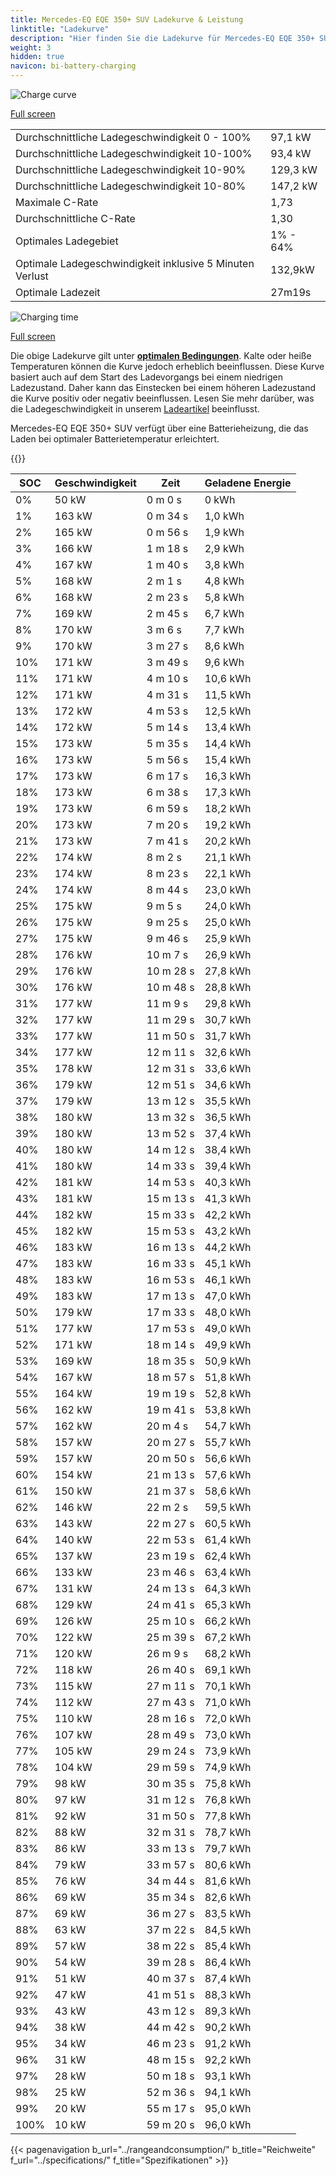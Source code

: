 ```yaml
---
title: Mercedes-EQ EQE 350+ SUV Ladekurve & Leistung
linktitle: "Ladekurve"
description: "Hier finden Sie die Ladekurve für Mercedes-EQ EQE 350+ SUV."
weight: 3
hidden: true
navicon: bi-battery-charging
---
```

<!-- markdownlint-disable MD033 -->
<img src="/images/models/mercedes/eqe_suv/eqe_350plus_suv/chargingcurve.svg" alt="Charge curve" class="img-fluid">

[Full screen](/images/models/mercedes/eqe_suv/eqe_350plus_suv/chargingcurve.svg)


<table class="table table-striped border">
<tbody>
<tr>
<td>Durchschnittliche Ladegeschwindigkeit 0 - 100%</td><td>97,1 kW</td>
</tr>
<tr>
<td>Durchschnittliche Ladegeschwindigkeit 10-100%</td><td>93,4 kW</td>
</tr>
<tr>
<td>Durchschnittliche Ladegeschwindigkeit 10-90%</td><td>129,3 kW</td>
</tr>
<tr>
<td>Durchschnittliche Ladegeschwindigkeit 10-80%</td><td>147,2 kW</td>
</tr>
<tr>
<td>Maximale C-Rate</td><td>1,73</td>
</tr>
<tr>
<td>Durchschnittliche C-Rate</td><td>1,30</td>
</tr>
<tr>
<td>Optimales Ladegebiet</td><td>1% - 64%</td>
</tr>
<tr>
<td>Optimale Ladegeschwindigkeit inklusive 5 Minuten Verlust</td><td>132,9kW</td>
</tr>
<tr>
<td>Optimale Ladezeit</td><td>27m19s</td>
</tr>
</tbody>
</table>
<img src="/images/models/mercedes/eqe_suv/eqe_350plus_suv/chargingtime.svg" alt="Charging time" class="img-fluid">

[Full screen](/images/models/mercedes/eqe_suv/eqe_350plus_suv/chargingtime.svg)


Die obige Ladekurve gilt unter **[optimalen Bedingungen](../../../../../technology/battery/charging/#temperature)**. Kalte oder heiße Temperaturen können die Kurve jedoch erheblich beeinflussen. Diese Kurve basiert auch auf dem Start des Ladevorgangs bei einem niedrigen Ladezustand. Daher kann das Einstecken bei einem höheren Ladezustand die Kurve positiv oder negativ beeinflussen. Lesen Sie mehr darüber, was die Ladegeschwindigkeit in unserem [Ladeartikel](../../../../../technology/battery/charging/) beeinflusst.


Mercedes-EQ EQE 350+ SUV verfügt über eine Batterieheizung, die das Laden bei optimaler Batterietemperatur erleichtert.


{{<evkxdisplayaddarticle />}}
<table class="table table-striped border">
<thead>
<tr><th>SOC</th><th>Geschwindigkeit</th><th>Zeit</th><th>Geladene Energie</th></tr>
</thead>
<tbody>
<tr>
<td>0%</td><td>50 kW</td><td> 0 m 0 s </td><td>0 kWh </td>
</tr>
<tr>
<td>1%</td><td>163 kW</td><td> 0 m 34 s </td><td>1,0 kWh </td>
</tr>
<tr>
<td>2%</td><td>165 kW</td><td> 0 m 56 s </td><td>1,9 kWh </td>
</tr>
<tr>
<td>3%</td><td>166 kW</td><td> 1 m 18 s </td><td>2,9 kWh </td>
</tr>
<tr>
<td>4%</td><td>167 kW</td><td> 1 m 40 s </td><td>3,8 kWh </td>
</tr>
<tr>
<td>5%</td><td>168 kW</td><td> 2 m 1 s </td><td>4,8 kWh </td>
</tr>
<tr>
<td>6%</td><td>168 kW</td><td> 2 m 23 s </td><td>5,8 kWh </td>
</tr>
<tr>
<td>7%</td><td>169 kW</td><td> 2 m 45 s </td><td>6,7 kWh </td>
</tr>
<tr>
<td>8%</td><td>170 kW</td><td> 3 m 6 s </td><td>7,7 kWh </td>
</tr>
<tr>
<td>9%</td><td>170 kW</td><td> 3 m 27 s </td><td>8,6 kWh </td>
</tr>
<tr>
<td>10%</td><td>171 kW</td><td> 3 m 49 s </td><td>9,6 kWh </td>
</tr>
<tr>
<td>11%</td><td>171 kW</td><td> 4 m 10 s </td><td>10,6 kWh </td>
</tr>
<tr>
<td>12%</td><td>171 kW</td><td> 4 m 31 s </td><td>11,5 kWh </td>
</tr>
<tr>
<td>13%</td><td>172 kW</td><td> 4 m 53 s </td><td>12,5 kWh </td>
</tr>
<tr>
<td>14%</td><td>172 kW</td><td> 5 m 14 s </td><td>13,4 kWh </td>
</tr>
<tr>
<td>15%</td><td>173 kW</td><td> 5 m 35 s </td><td>14,4 kWh </td>
</tr>
<tr>
<td>16%</td><td>173 kW</td><td> 5 m 56 s </td><td>15,4 kWh </td>
</tr>
<tr>
<td>17%</td><td>173 kW</td><td> 6 m 17 s </td><td>16,3 kWh </td>
</tr>
<tr>
<td>18%</td><td>173 kW</td><td> 6 m 38 s </td><td>17,3 kWh </td>
</tr>
<tr>
<td>19%</td><td>173 kW</td><td> 6 m 59 s </td><td>18,2 kWh </td>
</tr>
<tr>
<td>20%</td><td>173 kW</td><td> 7 m 20 s </td><td>19,2 kWh </td>
</tr>
<tr>
<td>21%</td><td>173 kW</td><td> 7 m 41 s </td><td>20,2 kWh </td>
</tr>
<tr>
<td>22%</td><td>174 kW</td><td> 8 m 2 s </td><td>21,1 kWh </td>
</tr>
<tr>
<td>23%</td><td>174 kW</td><td> 8 m 23 s </td><td>22,1 kWh </td>
</tr>
<tr>
<td>24%</td><td>174 kW</td><td> 8 m 44 s </td><td>23,0 kWh </td>
</tr>
<tr>
<td>25%</td><td>175 kW</td><td> 9 m 5 s </td><td>24,0 kWh </td>
</tr>
<tr>
<td>26%</td><td>175 kW</td><td> 9 m 25 s </td><td>25,0 kWh </td>
</tr>
<tr>
<td>27%</td><td>175 kW</td><td> 9 m 46 s </td><td>25,9 kWh </td>
</tr>
<tr>
<td>28%</td><td>176 kW</td><td> 10 m 7 s </td><td>26,9 kWh </td>
</tr>
<tr>
<td>29%</td><td>176 kW</td><td> 10 m 28 s </td><td>27,8 kWh </td>
</tr>
<tr>
<td>30%</td><td>176 kW</td><td> 10 m 48 s </td><td>28,8 kWh </td>
</tr>
<tr>
<td>31%</td><td>177 kW</td><td> 11 m 9 s </td><td>29,8 kWh </td>
</tr>
<tr>
<td>32%</td><td>177 kW</td><td> 11 m 29 s </td><td>30,7 kWh </td>
</tr>
<tr>
<td>33%</td><td>177 kW</td><td> 11 m 50 s </td><td>31,7 kWh </td>
</tr>
<tr>
<td>34%</td><td>177 kW</td><td> 12 m 11 s </td><td>32,6 kWh </td>
</tr>
<tr>
<td>35%</td><td>178 kW</td><td> 12 m 31 s </td><td>33,6 kWh </td>
</tr>
<tr>
<td>36%</td><td>179 kW</td><td> 12 m 51 s </td><td>34,6 kWh </td>
</tr>
<tr>
<td>37%</td><td>179 kW</td><td> 13 m 12 s </td><td>35,5 kWh </td>
</tr>
<tr>
<td>38%</td><td>180 kW</td><td> 13 m 32 s </td><td>36,5 kWh </td>
</tr>
<tr>
<td>39%</td><td>180 kW</td><td> 13 m 52 s </td><td>37,4 kWh </td>
</tr>
<tr>
<td>40%</td><td>180 kW</td><td> 14 m 12 s </td><td>38,4 kWh </td>
</tr>
<tr>
<td>41%</td><td>180 kW</td><td> 14 m 33 s </td><td>39,4 kWh </td>
</tr>
<tr>
<td>42%</td><td>181 kW</td><td> 14 m 53 s </td><td>40,3 kWh </td>
</tr>
<tr>
<td>43%</td><td>181 kW</td><td> 15 m 13 s </td><td>41,3 kWh </td>
</tr>
<tr>
<td>44%</td><td>182 kW</td><td> 15 m 33 s </td><td>42,2 kWh </td>
</tr>
<tr>
<td>45%</td><td>182 kW</td><td> 15 m 53 s </td><td>43,2 kWh </td>
</tr>
<tr>
<td>46%</td><td>183 kW</td><td> 16 m 13 s </td><td>44,2 kWh </td>
</tr>
<tr>
<td>47%</td><td>183 kW</td><td> 16 m 33 s </td><td>45,1 kWh </td>
</tr>
<tr>
<td>48%</td><td>183 kW</td><td> 16 m 53 s </td><td>46,1 kWh </td>
</tr>
<tr>
<td>49%</td><td>183 kW</td><td> 17 m 13 s </td><td>47,0 kWh </td>
</tr>
<tr>
<td>50%</td><td>179 kW</td><td> 17 m 33 s </td><td>48,0 kWh </td>
</tr>
<tr>
<td>51%</td><td>177 kW</td><td> 17 m 53 s </td><td>49,0 kWh </td>
</tr>
<tr>
<td>52%</td><td>171 kW</td><td> 18 m 14 s </td><td>49,9 kWh </td>
</tr>
<tr>
<td>53%</td><td>169 kW</td><td> 18 m 35 s </td><td>50,9 kWh </td>
</tr>
<tr>
<td>54%</td><td>167 kW</td><td> 18 m 57 s </td><td>51,8 kWh </td>
</tr>
<tr>
<td>55%</td><td>164 kW</td><td> 19 m 19 s </td><td>52,8 kWh </td>
</tr>
<tr>
<td>56%</td><td>162 kW</td><td> 19 m 41 s </td><td>53,8 kWh </td>
</tr>
<tr>
<td>57%</td><td>162 kW</td><td> 20 m 4 s </td><td>54,7 kWh </td>
</tr>
<tr>
<td>58%</td><td>157 kW</td><td> 20 m 27 s </td><td>55,7 kWh </td>
</tr>
<tr>
<td>59%</td><td>157 kW</td><td> 20 m 50 s </td><td>56,6 kWh </td>
</tr>
<tr>
<td>60%</td><td>154 kW</td><td> 21 m 13 s </td><td>57,6 kWh </td>
</tr>
<tr>
<td>61%</td><td>150 kW</td><td> 21 m 37 s </td><td>58,6 kWh </td>
</tr>
<tr>
<td>62%</td><td>146 kW</td><td> 22 m 2 s </td><td>59,5 kWh </td>
</tr>
<tr>
<td>63%</td><td>143 kW</td><td> 22 m 27 s </td><td>60,5 kWh </td>
</tr>
<tr>
<td>64%</td><td>140 kW</td><td> 22 m 53 s </td><td>61,4 kWh </td>
</tr>
<tr>
<td>65%</td><td>137 kW</td><td> 23 m 19 s </td><td>62,4 kWh </td>
</tr>
<tr>
<td>66%</td><td>133 kW</td><td> 23 m 46 s </td><td>63,4 kWh </td>
</tr>
<tr>
<td>67%</td><td>131 kW</td><td> 24 m 13 s </td><td>64,3 kWh </td>
</tr>
<tr>
<td>68%</td><td>129 kW</td><td> 24 m 41 s </td><td>65,3 kWh </td>
</tr>
<tr>
<td>69%</td><td>126 kW</td><td> 25 m 10 s </td><td>66,2 kWh </td>
</tr>
<tr>
<td>70%</td><td>122 kW</td><td> 25 m 39 s </td><td>67,2 kWh </td>
</tr>
<tr>
<td>71%</td><td>120 kW</td><td> 26 m 9 s </td><td>68,2 kWh </td>
</tr>
<tr>
<td>72%</td><td>118 kW</td><td> 26 m 40 s </td><td>69,1 kWh </td>
</tr>
<tr>
<td>73%</td><td>115 kW</td><td> 27 m 11 s </td><td>70,1 kWh </td>
</tr>
<tr>
<td>74%</td><td>112 kW</td><td> 27 m 43 s </td><td>71,0 kWh </td>
</tr>
<tr>
<td>75%</td><td>110 kW</td><td> 28 m 16 s </td><td>72,0 kWh </td>
</tr>
<tr>
<td>76%</td><td>107 kW</td><td> 28 m 49 s </td><td>73,0 kWh </td>
</tr>
<tr>
<td>77%</td><td>105 kW</td><td> 29 m 24 s </td><td>73,9 kWh </td>
</tr>
<tr>
<td>78%</td><td>104 kW</td><td> 29 m 59 s </td><td>74,9 kWh </td>
</tr>
<tr>
<td>79%</td><td>98 kW</td><td> 30 m 35 s </td><td>75,8 kWh </td>
</tr>
<tr>
<td>80%</td><td>97 kW</td><td> 31 m 12 s </td><td>76,8 kWh </td>
</tr>
<tr>
<td>81%</td><td>92 kW</td><td> 31 m 50 s </td><td>77,8 kWh </td>
</tr>
<tr>
<td>82%</td><td>88 kW</td><td> 32 m 31 s </td><td>78,7 kWh </td>
</tr>
<tr>
<td>83%</td><td>86 kW</td><td> 33 m 13 s </td><td>79,7 kWh </td>
</tr>
<tr>
<td>84%</td><td>79 kW</td><td> 33 m 57 s </td><td>80,6 kWh </td>
</tr>
<tr>
<td>85%</td><td>76 kW</td><td> 34 m 44 s </td><td>81,6 kWh </td>
</tr>
<tr>
<td>86%</td><td>69 kW</td><td> 35 m 34 s </td><td>82,6 kWh </td>
</tr>
<tr>
<td>87%</td><td>69 kW</td><td> 36 m 27 s </td><td>83,5 kWh </td>
</tr>
<tr>
<td>88%</td><td>63 kW</td><td> 37 m 22 s </td><td>84,5 kWh </td>
</tr>
<tr>
<td>89%</td><td>57 kW</td><td> 38 m 22 s </td><td>85,4 kWh </td>
</tr>
<tr>
<td>90%</td><td>54 kW</td><td> 39 m 28 s </td><td>86,4 kWh </td>
</tr>
<tr>
<td>91%</td><td>51 kW</td><td> 40 m 37 s </td><td>87,4 kWh </td>
</tr>
<tr>
<td>92%</td><td>47 kW</td><td> 41 m 51 s </td><td>88,3 kWh </td>
</tr>
<tr>
<td>93%</td><td>43 kW</td><td> 43 m 12 s </td><td>89,3 kWh </td>
</tr>
<tr>
<td>94%</td><td>38 kW</td><td> 44 m 42 s </td><td>90,2 kWh </td>
</tr>
<tr>
<td>95%</td><td>34 kW</td><td> 46 m 23 s </td><td>91,2 kWh </td>
</tr>
<tr>
<td>96%</td><td>31 kW</td><td> 48 m 15 s </td><td>92,2 kWh </td>
</tr>
<tr>
<td>97%</td><td>28 kW</td><td> 50 m 18 s </td><td>93,1 kWh </td>
</tr>
<tr>
<td>98%</td><td>25 kW</td><td> 52 m 36 s </td><td>94,1 kWh </td>
</tr>
<tr>
<td>99%</td><td>20 kW</td><td> 55 m 17 s </td><td>95,0 kWh </td>
</tr>
<tr>
<td>100%</td><td>10 kW</td><td> 59 m 20 s </td><td>96,0 kWh </td>
</tr>
</tbody>
</table>


{{< pagenavigation b_url="../rangeandconsumption/" b_title="Reichweite" f_url="../specifications/" f_title="Spezifikationen" >}}
